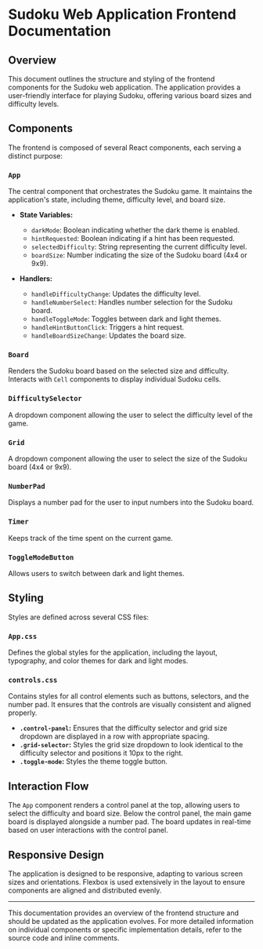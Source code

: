 # Sudoku Web Application Frontend Documentation

## Overview

This document outlines the structure and styling of the frontend components for the Sudoku web application. The application provides a user-friendly interface for playing Sudoku, offering various board sizes and difficulty levels.

## Components

The frontend is composed of several React components, each serving a distinct purpose:

### `App`

The central component that orchestrates the Sudoku game. It maintains the application's state, including theme, difficulty level, and board size.

- **State Variables:**
  - `darkMode`: Boolean indicating whether the dark theme is enabled.
  - `hintRequested`: Boolean indicating if a hint has been requested.
  - `selectedDifficulty`: String representing the current difficulty level.
  - `boardSize`: Number indicating the size of the Sudoku board (4x4 or 9x9).

- **Handlers:**
  - `handleDifficultyChange`: Updates the difficulty level.
  - `handleNumberSelect`: Handles number selection for the Sudoku board.
  - `handleToggleMode`: Toggles between dark and light themes.
  - `handleHintButtonClick`: Triggers a hint request.
  - `handleBoardSizeChange`: Updates the board size.

### `Board`

Renders the Sudoku board based on the selected size and difficulty. Interacts with `Cell` components to display individual Sudoku cells.

### `DifficultySelector`

A dropdown component allowing the user to select the difficulty level of the game.

### `Grid`

A dropdown component allowing the user to select the size of the Sudoku board (4x4 or 9x9).

### `NumberPad`

Displays a number pad for the user to input numbers into the Sudoku board.

### `Timer`

Keeps track of the time spent on the current game.

### `ToggleModeButton`

Allows users to switch between dark and light themes.

## Styling

Styles are defined across several CSS files:

### `App.css`

Defines the global styles for the application, including the layout, typography, and color themes for dark and light modes.

### `controls.css`

Contains styles for all control elements such as buttons, selectors, and the number pad. It ensures that the controls are visually consistent and aligned properly.

- **`.control-panel`:** Ensures that the difficulty selector and grid size dropdown are displayed in a row with appropriate spacing.
- **`.grid-selector`:** Styles the grid size dropdown to look identical to the difficulty selector and positions it 10px to the right.
- **`.toggle-mode`:** Styles the theme toggle button.

## Interaction Flow

The `App` component renders a control panel at the top, allowing users to select the difficulty and board size. Below the control panel, the main game board is displayed alongside a number pad. The board updates in real-time based on user interactions with the control panel.

## Responsive Design

The application is designed to be responsive, adapting to various screen sizes and orientations. Flexbox is used extensively in the layout to ensure components are aligned and distributed evenly.

---

This documentation provides an overview of the frontend structure and should be updated as the application evolves. For more detailed information on individual components or specific implementation details, refer to the source code and inline comments.
